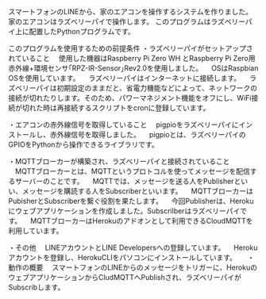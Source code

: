 スマートフォンのLINEから、家のエアコンを操作するシステムを作りました。
家のエアコンはラズベリーパイで操作します。
このプログラムはラズベリーパイ上に配置したPythonプログラムです。

このプログラムを使用するための前提条件
・ラズベリーパイがセットアップされていること
　使用した機器はRaspberry Pi Zero WH とRaspberry Pi Zero用赤外線+環境センサ｢RPZ-IR-Sensor｣Rev2.0を使用しました。
　OSはRaspbian OSを使用しています。
　ラズベリーパイはインターネットに接続します。
　ラズベリーパイは初期設定のままだと、省電力機能などによって、ネットワークの接続が切れたりします。そのため、パワーマネジメント機能をオフにし、WiFi接続が切れた時は再接続するスクリプトをcronに登録しています。

・エアコンの赤外線信号を取得していること
　pigpioをラズベリーパイにインストールし、赤外線信号を取得しました。
　pigpioとは、ラズベリーパイのGPIOをPythonから操作できるライブラリです。

・MQTTブローカーが構築され、ラズベリーパイと接続されていること
　MQTTブローカーとは、MQTTというプロトコルを使ってメッセージを配信するサーバーのことです。
　MQTTでは、メッセージを送る人をPublisherといい、メッセージを購読する人をSubscriberといいます。
　MQTTブローカーはPubisherとSubscriberを繋ぐ役割を果たします。
　今回Publisherは、Herokuにウェブアプリケーションを作成しました。Subscrilberはラズベリーパイです。
　MQTTブローカーはHerokuのアドオンとして利用できるCloudMQTTを利用しています。

・その他
　LINEアカウントとLINE Developersへの登録しています。
　Herokuアカウントを登録し、HerokuCLIをパソコンにインストールしています。
　
・動作の概要
　スマートフォンのLINEからのメッセージをトリガーに、HerokuのウェブアプリケーションからCludMQTTへPublishされ、ラズベリーパイがSubscribします。
　
